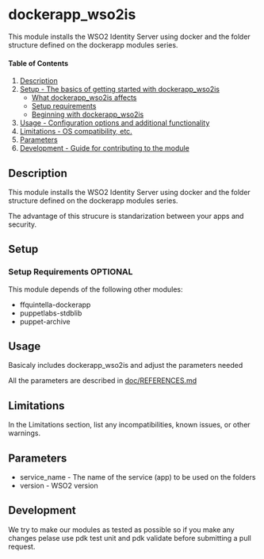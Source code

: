 
# dockerapp_wso2is

This module installs the WSO2 Identity Server using docker and the folder structure defined on the dockerapp modules series.

#### Table of Contents

1. [Description](#description)
2. [Setup - The basics of getting started with dockerapp_wso2is](#setup)
    * [What dockerapp_wso2is affects](#what-dockerapp_wso2is-affects)
    * [Setup requirements](#setup-requirements)
    * [Beginning with dockerapp_wso2is](#beginning-with-dockerapp_wso2is)
3. [Usage - Configuration options and additional functionality](#usage)
4. [Limitations - OS compatibility, etc.](#limitations)
5. [Parameters]($parameters)
6. [Development - Guide for contributing to the module](#development)

## Description

This module installs the WSO2 Identity Server using docker and the folder structure defined on the dockerapp modules series.

The advantage of this strucure is standarization between your apps and security.

## Setup


### Setup Requirements **OPTIONAL**

This module depends of the following other modules:

* ffquintella-dockerapp 
* puppetlabs-stdblib
* puppet-archive


## Usage

Basicaly includes dockerapp_wso2is and adjust the parameters needed

All the parameters are described in [doc/REFERENCES.md](https://github.com/ffquintella/puppet-dockerapp_wso2is/blob/master/doc/REFERENCES.md)

## Limitations

In the Limitations section, list any incompatibilities, known issues, or other warnings.

## Parameters

* service_name - The name of the service (app) to be used on the folders
* version - WSO2 version

## Development

We try to make our modules as tested as possible so if you make any changes pelase use pdk test unit and pdk validate before submitting a pull request.

